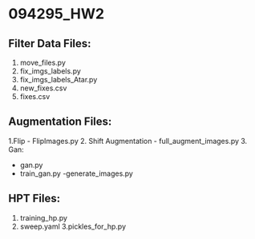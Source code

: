 # 094295_HW2

## Filter Data Files:
1. move_files.py
2. fix_imgs_labels.py
3. fix_imgs_labels_Atar.py
4. new_fixes.csv
5. fixes.csv

## Augmentation Files:
1.Flip - FlipImages.py
2. Shift Augmentation - full_augment_images.py
3. Gan:
  - gan.py
  - train_gan.py
  -generate_images.py
  
  
## HPT Files:
1. training_hp.py
2. sweep.yaml
3.pickles_for_hp.py
